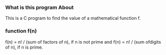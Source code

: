 ### What is this program About
This is a C program to find the value of a mathematical function f.

### function f(n)
f(n) = n! / (sum of factors of n), if n is not prime and f(n) = n! / (sum ofdigits of n), if n is prime.